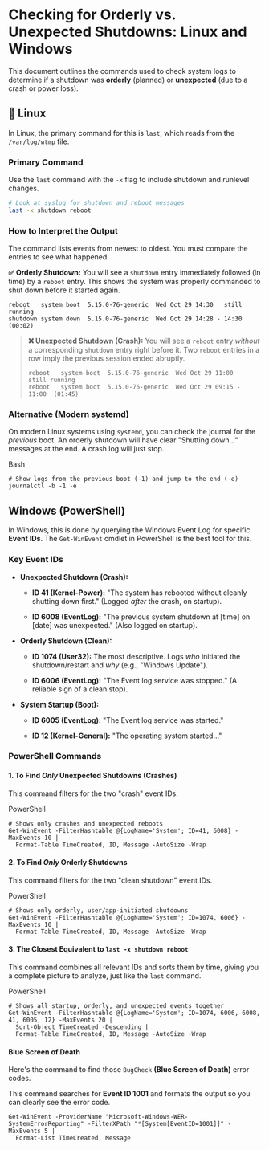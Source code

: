 
# Checking for Orderly vs. Unexpected Shutdowns: Linux and Windows

This document outlines the commands used to check system logs to determine if a shutdown was **orderly** (planned) or **unexpected** (due to a crash or power loss).




## 🐧 Linux

In Linux, the primary command for this is `last`, which reads from the `/var/log/wtmp` file.

### Primary Command

Use the `last` command with the `-x` flag to include shutdown and runlevel changes.

```bash
# Look at syslog for shutdown and reboot messages
last -x shutdown reboot

```

### How to Interpret the Output

The command lists events from newest to oldest. You must compare the entries to see what happened.

 **✅ Orderly Shutdown:** You will see a `shutdown` entry immediately followed (in time) by a `reboot` entry. This shows the system was properly commanded to shut down before it started again.
 
 ```
 reboot   system boot  5.15.0-76-generic  Wed Oct 29 14:30   still running
 shutdown system down  5.15.0-76-generic  Wed Oct 29 14:28 - 14:30  (00:02)

 ```

> **❌ Unexpected Shutdown (Crash):** You will see a `reboot` entry _without_ a corresponding `shutdown` entry right before it. Two `reboot` entries in a row imply the previous session ended abruptly.
> 
> ```
> reboot   system boot  5.15.0-76-generic  Wed Oct 29 11:00   still running
> reboot   system boot  5.15.0-76-generic  Wed Oct 29 09:15 - 11:00  (01:45)
> 
> ```

### Alternative (Modern systemd)

On modern Linux systems using `systemd`, you can check the journal for the _previous_ boot. An orderly shutdown will have clear "Shutting down..." messages at the end. A crash log will just stop.

Bash

```
# Show logs from the previous boot (-1) and jump to the end (-e)
journalctl -b -1 -e
```





## Windows (PowerShell)

In Windows, this is done by querying the Windows Event Log for specific **Event IDs**. The `Get-WinEvent` cmdlet in PowerShell is the best tool for this.

### Key Event IDs

-   **Unexpected Shutdown (Crash):**
    
    -   **ID 41 (Kernel-Power):** "The system has rebooted without cleanly shutting down first." (Logged _after_ the crash, on startup).
        
    -   **ID 6008 (EventLog):** "The previous system shutdown at [time] on [date] was unexpected." (Also logged on startup).
        
-   **Orderly Shutdown (Clean):**
    
    -   **ID 1074 (User32):** The most descriptive. Logs _who_ initiated the shutdown/restart and _why_ (e.g., "Windows Update").
        
    -   **ID 6006 (EventLog):** "The Event log service was stopped." (A reliable sign of a clean stop).
        
-   **System Startup (Boot):**
    
    -   **ID 6005 (EventLog):** "The Event log service was started."
        
    -   **ID 12 (Kernel-General):** "The operating system started..."
        

### PowerShell Commands

#### 1. To Find _Only_ Unexpected Shutdowns (Crashes)

This command filters for the two "crash" event IDs.

PowerShell

```
# Shows only crashes and unexpected reboots
Get-WinEvent -FilterHashtable @{LogName='System'; ID=41, 6008} -MaxEvents 10 | 
  Format-Table TimeCreated, ID, Message -AutoSize -Wrap

```

#### 2. To Find _Only_ Orderly Shutdowns

This command filters for the two "clean shutdown" event IDs.

PowerShell

```
# Shows only orderly, user/app-initiated shutdowns
Get-WinEvent -FilterHashtable @{LogName='System'; ID=1074, 6006} -MaxEvents 10 | 
  Format-Table TimeCreated, ID, Message -AutoSize -Wrap

```

#### 3. The Closest Equivalent to `last -x shutdown reboot`

This command combines all relevant IDs and sorts them by time, giving you a complete picture to analyze, just like the `last` command.

PowerShell

```
# Shows all startup, orderly, and unexpected events together
Get-WinEvent -FilterHashtable @{LogName='System'; ID=1074, 6006, 6008, 41, 6005, 12} -MaxEvents 20 | 
  Sort-Object TimeCreated -Descending | 
  Format-Table TimeCreated, ID, Message -AutoSize -Wrap
```
#### Blue Screen of Death

Here's the command to find those `BugCheck` **(Blue Screen of Death)** error codes.

This command searches for **Event ID 1001** and formats the output so you can clearly see the error code.

```
Get-WinEvent -ProviderName "Microsoft-Windows-WER-SystemErrorReporting" -FilterXPath "*[System[EventID=1001]]" -MaxEvents 5 | 
  Format-List TimeCreated, Message
```
